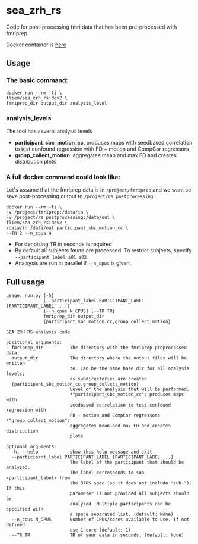 # sea_zrh_rs

Code for post-processing fmri data that has been pre-processed with
fmriprep.

Docker container is [here](https://hub.docker.com/r/fliem/sea_zrh_rs/builds/)

## Usage


### The basic command:

    docker run --rm -ti \
    fliem/sea_zrh_rs:dev2 \
    fmriprep_dir output_dir analysis_level


### analysis_levels
The tool has several analysis levels

* **participant_sbc_motion_cc**:
produces maps with seedbased correlation to test confound regression
with FD + motion and CompCor regressors
* **group_collect_motion**:
aggregates mean and max FD and creates distribution plots


### A full docker command could look like:
Let's assume that the fmriprep data is in `/project/fmriprep` and
we want so save post-processing output to `/project/rs_postprocessing`.

    docker run --rm -ti \
    -v /project/fmriprep:/data/in \
    -v /project/rs_postprocessing:/data/out \
    fliem/sea_zrh_rs:dev2 \
    /data/in /data/out participant_sbc_motion_cc \
    --TR 2 --n_cpus 4

* For denoising TR in seconds is required
* By default all subjects found are processed. To restrict subjects,
specify `--participant_label s01 s02`
* Analsysis are run in parallel if `--n_cpus` is given.


## Full usage
    usage: run.py [-h]
                  [--participant_label PARTICIPANT_LABEL [PARTICIPANT_LABEL ...]]
                  [--n_cpus N_CPUS] [--TR TR]
                  fmriprep_dir output_dir
                  {participant_sbc_motion_cc,group_collect_motion}

    SEA ZRH RS analysis code

    positional arguments:
      fmriprep_dir          The directory with the fmriprep-preprocessed data.
      output_dir            The directory where the output files will be written
                            to. Can be the same base dir for all analysis levels,
                            as subdirectories are created
      {participant_sbc_motion_cc,group_collect_motion}
                            Level of the analysis that will be performed.
                            *"participant_sbc_motion_cc": produces maps with
                            seedbased correlation to test confound regression with
                            FD + motion and CompCor regressors *"group_collect_motion":
                            aggregates mean and max FD and creates distribution
                            plots

    optional arguments:
      -h, --help            show this help message and exit
      --participant_label PARTICIPANT_LABEL [PARTICIPANT_LABEL ...]
                            The label of the participant that should be analyzed.
                            The label corresponds to sub-<participant_label> from
                            the BIDS spec (so it does not include "sub-"). If this
                            parameter is not provided all subjects should be
                            analyzed. Multiple participants can be specified with
                            a space separated list. (default: None)
      --n_cpus N_CPUS       Number of CPUs/cores available to use. If not defined
                            use 1 core (default: 1)
      --TR TR               TR of your data in seconds. (default: None)
